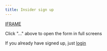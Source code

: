 ```yaml
---
title: Insider sign up
---
```


[IFRAME](https://forms.office.com/Pages/ResponsePage.aspx?id=ybiW36FRz0C4sUUUvo6WaOUu0FiAr4FPsUQXNLd8AslUOExGRjZRR1VQTUMyODQ2WjQ3NjdPSEZZWi4u&embed=true)

Click "..." above to open the form in full screens

If you already have signed up, just [login](https://preview.app.jumpto365.com/login)